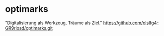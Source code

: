 # optimarks
"Digitalisierung als Werkzeug, Träume als Ziel."
https://github.com/olslfg4-GR9rlosd/optimarks.git
